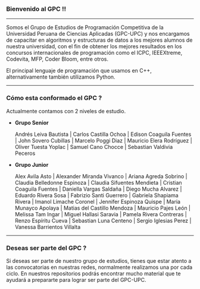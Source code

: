 ### Bienvenido al GPC !!

---
Somos el Grupo de Estudios de Programación Competitiva de la Universidad Peruana de Ciencias Aplicadas (GPC-UPC) y nos encargamos de capacitar en algoritmos y estructuras de datos a los
mejores alumnos de nuestra universidad, con el fin de obtener los mejores resultados en los concursos internacionales de programación como el ICPC, IEEEXtreme, Codevita, MFP, Coder Bloom, entre otros.

El principal lenguaje de programación que usamos en C++, alternativamente también utilizamos Python.

---

### Cómo esta conformado el GPC ?

Actualmente contamos con 2 niveles de estudio.

* **Grupo Senior**

  Andrés Leiva Bautista | Carlos Castilla Ochoa | Edison Coaguila Fuentes | John Sovero Cubillas | Marcelo Poggi Diaz | Mauricio Elera Rodríguez | Oliver Tuesta Yoplac | Samuel Cano Chocce | Sebastian Valdivia Peceros

* **Grupo Junior**

  Alex Avila Asto | Alexander Miranda Vivanco | Ariana Agreda Sobrino | Claudia Belledonne Espinoza | Claudia Sifuentes Mendieta | Cristian Coaguila Fuentes | Daniella Vargas Saldaña | 
  Diego Mucha Alvarez | Eduardo Rivera Sosa | Fabrizio Santi Guerrero | Gabriela Shapiama Rivera | Imanol Limache Coronel | Jennifer Espinoza Quispe | Maria Munayco Apolaya | Matias del 
  Castillo Mendoza | Mauricio Pajes León | Melissa Tam Ingar | Miguel Hallasi Saravia | Pamela Rivera Contreras | Renzo Espíritu Cueva | Sebastian Luna Centeno | Sergio Iglesias Perez | 
  Vanessa Barrientos Villalta

---

### Deseas ser parte del GPC ?

Si deseas ser parte de nuestro grupo de estudios, tienes que estar atento a las convocatorias en nuestras redes, normalmente realizamos una por cada ciclo. En nuestros repositorios
podrás encontrar mucho material que te ayudará a prepararte para lograr ser parte del GPC-UPC.
 
